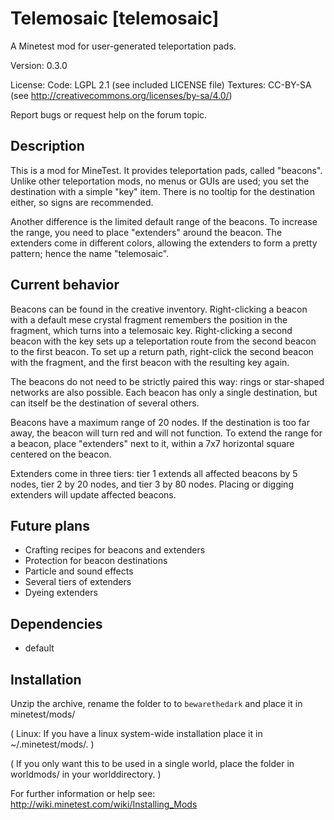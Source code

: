 Telemosaic [telemosaic]
=======================

A Minetest mod for user-generated teleportation pads.

Version: 0.3.0

License:
  Code: LGPL 2.1 (see included LICENSE file)
  Textures: CC-BY-SA (see http://creativecommons.org/licenses/by-sa/4.0/)

Report bugs or request help on the forum topic.

Description
-----------

This is a mod for MineTest. It provides teleportation pads, called
"beacons". Unlike other teleportation mods, no menus or GUIs are used;
you set the destination with a simple "key" item. There is no
tooltip for the destination either, so signs are recommended.

Another difference is the limited default range of the beacons.
To increase the range, you need to place "extenders" around the beacon.
The extenders come in different colors, allowing the extenders to
form a pretty pattern; hence the name "telemosaic".

Current behavior
----------------

Beacons can be found in the creative inventory. Right-clicking a
beacon with a default mese crystal fragment remembers the position
in the fragment, which turns into a telemosaic key. Right-clicking
a second beacon with the key sets up a teleportation route
from the second beacon to the first beacon. To set up a return
path, right-click the second beacon with the fragment, and the
first beacon with the resulting key again.

The beacons do not need to be strictly paired this way: rings or
star-shaped networks are also possible. Each beacon has only a
single destination, but can itself be the destination of several
others.

Beacons have a maximum range of 20 nodes. If the destination is
too far away, the beacon will turn red and will not function.
To extend the range for a beacon, place "extenders" next to it,
within a 7x7 horizontal square centered on the beacon.

Extenders come in three tiers: tier 1 extends all affected beacons
by 5 nodes, tier 2 by 20 nodes, and tier 3 by 80 nodes. Placing
or digging extenders will update affected beacons.

Future plans
------------

* Crafting recipes for beacons and extenders
* Protection for beacon destinations
* Particle and sound effects
* Several tiers of extenders
* Dyeing extenders

Dependencies
------------
* default

Installation
------------

Unzip the archive, rename the folder to to `bewarethedark` and
place it in minetest/mods/

(  Linux: If you have a linux system-wide installation place
    it in ~/.minetest/mods/.  )

(  If you only want this to be used in a single world, place
    the folder in worldmods/ in your worlddirectory.  )

For further information or help see:
http://wiki.minetest.com/wiki/Installing_Mods
